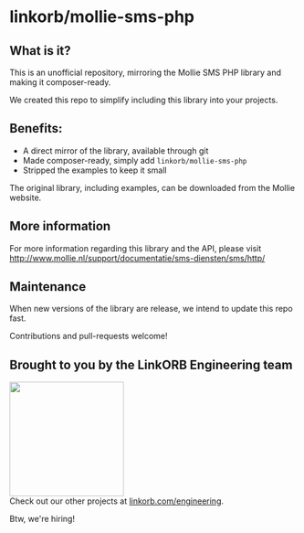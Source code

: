 # linkorb/mollie-sms-php

## What is it?

This is an unofficial repository, mirroring the Mollie SMS PHP library and making it composer-ready.

We created this repo to simplify including this library into your projects.

## Benefits:

* A direct mirror of the library, available through git
* Made composer-ready, simply add `linkorb/mollie-sms-php`
* Stripped the examples to keep it small

The original library, including examples, can be downloaded from the Mollie website.

## More information

For more information regarding this library and the API, please visit http://www.mollie.nl/support/documentatie/sms-diensten/sms/http/


## Maintenance

When new versions of the library are release, we intend to update this repo fast.

Contributions and pull-requests welcome!


## Brought to you by the LinkORB Engineering team

<img src="http://www.linkorb.com/d/meta/tier1/images/linkorbengineering-logo.png" width="200px" /><br />
Check out our other projects at [linkorb.com/engineering](http://www.linkorb.com/engineering).

Btw, we're hiring!

